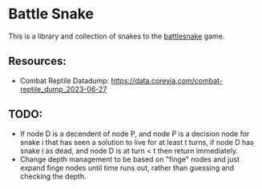 # Battle Snake
This is a library and collection of snakes to the [battlesnake](https://play.battlesnake.com/) game.

## Resources:
* Combat Reptile Datadump: https://data.coreyja.com/combat-reptile_dump_2023-06-27


## TODO:
* If node D is a decendent of node P, and node P is a decision node for snake i that has seen a solution to live for at least t turns, if node D has snake i as dead, and node D is at turn < t then return immediately.
* Change depth management to be based on "finge" nodes and just expand finge nodes until time runs out, rather than guessing and checking the depth.